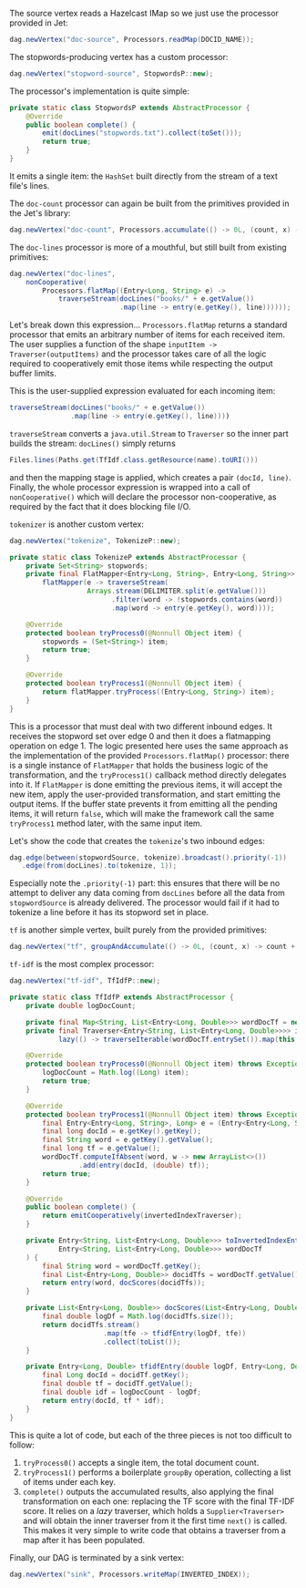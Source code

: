 The source vertex reads a Hazelcast IMap so we just use the processor
provided in Jet:

```java
dag.newVertex("doc-source", Processors.readMap(DOCID_NAME));
```

The stopwords-producing vertex has a custom processor:

```java
dag.newVertex("stopword-source", StopwordsP::new);
```

The processor's implementation is quite simple:

```java
private static class StopwordsP extends AbstractProcessor {
    @Override
    public boolean complete() {
        emit(docLines("stopwords.txt").collect(toSet()));
        return true;
    }
}
```

It emits a single item: the `HashSet` built directly from the stream
of a text file's lines.

The `doc-count` processor can again be built from the primitives
provided in the Jet's library:

```java
dag.newVertex("doc-count", Processors.accumulate(() -> 0L, (count, x) -> count + 1));
```

The `doc-lines` processor is more of a mouthful, but still built from
existing primitives:

```java
dag.newVertex("doc-lines",
    nonCooperative(
        Processors.flatMap((Entry<Long, String> e) ->
            traverseStream(docLines("books/" + e.getValue())
                           .map(line -> entry(e.getKey(), line))))));
```

Let's break down this expression... `Processors.flatMap` returns a
standard processor that emits an arbitrary number of items for each
received item. The user supplies a function of the shape `inputItem ->
Traverser(outputItems)` and the processor takes care of all the logic
required to cooperatively emit those items while respecting the output
buffer limits.

This is the user-supplied expression evaluated for each incoming item:

```java
traverseStream(docLines("books/" + e.getValue())
               .map(line -> entry(e.getKey(), line))))
```

`traverseStream` converts a `java.util.Stream` to `Traverser` so the
inner part builds the stream: `docLines()` simply  returns

```java
Files.lines(Paths.get(TfIdf.class.getResource(name).toURI()))
```

and then the mapping stage is applied, which creates a pair `(docId,
line)`. Finally, the whole processor expression is wrapped into a call
of `nonCooperative()` which will declare the processor non-cooperative,
as required by the fact that it does blocking file I/O.

`tokenizer` is another custom vertex:

```java
dag.newVertex("tokenize", TokenizeP::new);

private static class TokenizeP extends AbstractProcessor {
    private Set<String> stopwords;
    private final FlatMapper<Entry<Long, String>, Entry<Long, String>> flatMapper =
        flatMapper(e -> traverseStream(
                   Arrays.stream(DELIMITER.split(e.getValue()))
                         .filter(word -> !stopwords.contains(word))
                         .map(word -> entry(e.getKey(), word))));

    @Override
    protected boolean tryProcess0(@Nonnull Object item) {
        stopwords = (Set<String>) item;
        return true;
    }

    @Override
    protected boolean tryProcess1(@Nonnull Object item) {
        return flatMapper.tryProcess((Entry<Long, String>) item);
    }
}
```

This is a processor that must deal with two different inbound edges. It
receives the stopword set over edge 0 and then it does a flatmapping
operation on edge 1. The logic presented here uses the same approach as
the implementation of the provided `Processors.flatMap()` processor:
there is a single instance of `FlatMapper` that holds the business logic
of the transformation, and the `tryProcess1()` callback method directly
delegates into it. If `FlatMapper` is done emitting the previous items,
it will accept the new item, apply the user-provided transformation, and
start emitting the output items. If the buffer state prevents it from
emitting all the pending items, it will return `false`, which will make
the framework call the same `tryProcess1` method later, with the same
input item.

Let's show the code that creates the `tokenize`'s two inbound edges:

```java
dag.edge(between(stopwordSource, tokenize).broadcast().priority(-1))
   .edge(from(docLines).to(tokenize, 1));
```

Especially note the `.priority(-1)` part: this ensures that there will
be no attempt to deliver any data coming from `docLines` before all the
data from `stopwordSource` is already delivered. The processor would
fail if it had to tokenize a line before it has its stopword set in
place.

`tf` is another simple vertex, built purely from the provided
primitives:

```java
dag.newVertex("tf", groupAndAccumulate(() -> 0L, (count, x) -> count + 1));
```

`tf-idf` is the most complex processor:

```java
dag.newVertex("tf-idf", TfIdfP::new);

private static class TfIdfP extends AbstractProcessor {
    private double logDocCount;

    private final Map<String, List<Entry<Long, Double>>> wordDocTf = new HashMap<>();
    private final Traverser<Entry<String, List<Entry<Long, Double>>>> invertedIndexTraverser =
            lazy(() -> traverseIterable(wordDocTf.entrySet()).map(this::toInvertedIndexEntry));

    @Override
    protected boolean tryProcess0(@Nonnull Object item) throws Exception {
        logDocCount = Math.log((Long) item);
        return true;
    }

    @Override
    protected boolean tryProcess1(@Nonnull Object item) throws Exception {
        final Entry<Entry<Long, String>, Long> e = (Entry<Entry<Long, String>, Long>) item;
        final long docId = e.getKey().getKey();
        final String word = e.getKey().getValue();
        final long tf = e.getValue();
        wordDocTf.computeIfAbsent(word, w -> new ArrayList<>())
                 .add(entry(docId, (double) tf));
        return true;
    }

    @Override
    public boolean complete() {
        return emitCooperatively(invertedIndexTraverser);
    }

    private Entry<String, List<Entry<Long, Double>>> toInvertedIndexEntry(
            Entry<String, List<Entry<Long, Double>>> wordDocTf
    ) {
        final String word = wordDocTf.getKey();
        final List<Entry<Long, Double>> docidTfs = wordDocTf.getValue();
        return entry(word, docScores(docidTfs));
    }

    private List<Entry<Long, Double>> docScores(List<Entry<Long, Double>> docidTfs) {
        final double logDf = Math.log(docidTfs.size());
        return docidTfs.stream()
                       .map(tfe -> tfidfEntry(logDf, tfe))
                       .collect(toList());
    }

    private Entry<Long, Double> tfidfEntry(double logDf, Entry<Long, Double> docidTf) {
        final Long docId = docidTf.getKey();
        final double tf = docidTf.getValue();
        final double idf = logDocCount - logDf;
        return entry(docId, tf * idf);
    }
}
```

This is quite a lot of code, but each of the three pieces is not too
difficult to follow:

1. `tryProcess0()` accepts a single item, the total document count.
1. `tryProcess1()` performs a boilerplate `groupBy` operation,
collecting a list of items under each key.
1. `complete()` outputs the accumulated results, also applying the
final transformation on each one: replacing the TF score with the final
TF-IDF score. It relies on a _lazy_ traverser, which holds a
`Supplier<Traverser>` and will obtain the inner traverser from it the
first time `next()` is called. This makes it very simple to write code
that obtains a traverser from a map after it has been populated.

Finally, our DAG is terminated by a sink vertex:

```java
dag.newVertex("sink", Processors.writeMap(INVERTED_INDEX));
```
